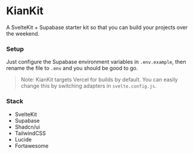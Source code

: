 # KianKit

A SvelteKit + Supabase starter kit so that you can build your projects over the weekend.

### Setup

Just configure the Supabase environment variables in `.env.example`, then rename the file to `.env` and you should be good to go.

> Note: KianKit targets Vercel for builds by default. You can easily change this by switching adapters in `svelte.config.js`.

### Stack

- SvelteKit
- Supabase
- Shadcn/ui
- TailwindCSS
- Lucide
- Fortawesome
